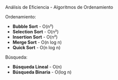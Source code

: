 Análisis de Eficiencia - Algoritmos de Ordenamiento

Ordenamiento:
- **Bubble Sort** - O(n²)
- **Selection Sort** - O(n²)
- **Insertion Sort** - O(n²)
- **Merge Sort** - O(n log n)
- **Quick Sort** - O(n log n)

Búsqueda:
- **Búsqueda Lineal** - O(n)
- **Búsqueda Binaria** - O(log n)

